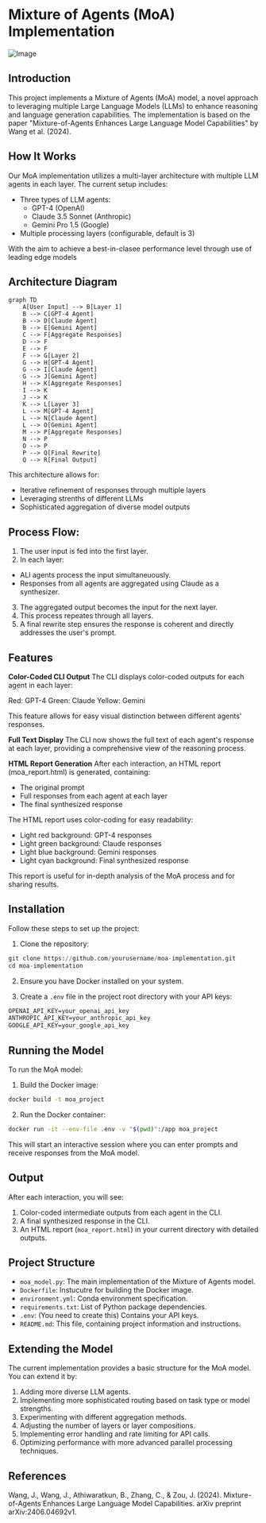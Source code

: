 # Mixture of Agents (MoA) Implementation

![Image](https://github.com/AI-MickyJ/Mixture-of-Agents/assets/171421294/7064d5ea-e3dc-4baa-b399-aa30fd433f2d)

## Introduction
This project implements a Mixture of Agents (MoA) model, a novel approach to leveraging multiple Large Language Models (LLMs) to enhance reasoning and language generation capabilities. The implementation is based on the paper "Mixture-of-Agents Enhances Large Language Model Capabilities" by Wang et al. (2024).

## How It Works

Our MoA implementation utilizes a multi-layer architecture with multiple LLM agents in each layer. The current setup includes:

- Three types of LLM agents:
    - GPT-4 (OpenAI)
    - Claude 3.5 Sonnet (Anthropic)
    - Gemini Pro 1.5 (Google)
- Multiple processing layers (configurable, default is 3)

With the aim to achieve a best-in-clasee performance level through use of leading edge models

## Architecture Diagram

```mermaid
graph TD
    A[User Input] --> B[Layer 1]
    B --> C[GPT-4 Agent]
    B --> D[Claude Agent]
    B --> E[Gemini Agent]
    C --> F[Aggregate Responses]
    D --> F
    E --> F
    F --> G[Layer 2]
    G --> H[GPT-4 Agent]
    G --> I[Claude Agent]
    G --> J[Gemini Agent]
    H --> K[Aggregate Responses]
    I --> K
    J --> K
    K --> L[Layer 3]
    L --> M[GPT-4 Agent]
    L --> N[Claude Agent]
    L --> O[Gemini Agent]
    M --> P[Aggregate Responses]
    N --> P
    O --> P
    P --> Q[Final Rewrite]
    Q --> R[Final Output]
```

This architecture allows for:

- Iterative refinement of responses through multiple layers
- Leveraging strenths of different LLMs
- Sophisticated aggregation of diverse model outputs

## Process Flow:

1. The user input is fed into the first layer.
2. In each layer:
 - ALl agents process the input simultaneuously.
 - Responses from all agents are aggregated using Claude as a synthesizer.
3. The aggregated output becomes the input for the next layer.
4. This process repeates through all layers.
5. A final rewrite step ensures the response is coherent and directly addresses the user's prompt.

## Features

**Color-Coded CLI Output**
The CLI displays color-coded outputs for each agent in each layer:

Red: GPT-4
Green: Claude
Yellow: Gemini

This feature allows for easy visual distinction between different agents' responses.

**Full Text Display**
The CLI now shows the full text of each agent's response at each layer, providing a comprehensive view of the reasoning process.

**HTML Report Generation**
After each interaction, an HTML report (moa_report.html) is generated, containing:

- The original prompt
- Full responses from each agent at each layer
- The final synthesized response

The HTML report uses color-coding for easy readability:

- Light red background: GPT-4 responses
- Light green background: Claude responses
- Light blue background: Gemini responses
- Light cyan background: Final synthesized response

This report is useful for in-depth analysis of the MoA process and for sharing results.

## Installation
Follow these steps to set up the project:

1. Clone the repository:
```python
git clone https://github.com/yourusername/moa-implementation.git
cd moa-implementation
```

2. Ensure you have Docker installed on your system.

3. Create a `.env` file in the project root directory with your API keys:
```markdown
OPENAI_API_KEY=your_openai_api_key
ANTHROPIC_API_KEY=your_anthropic_api_key
GOOGLE_API_KEY=your_google_api_key
```

## Running the Model
To run the MoA model:

1. Build the Docker image:
```bash
docker build -t moa_project
```
2. Run the Docker container:
```bash
docker run -it --env-file .env -v "$(pwd)":/app moa_project
```

This will start an interactive session where you can enter prompts and receive responses from the MoA model.

## Output

After each interaction, you will see:

1. Color-coded intermediate outputs from each agent in the CLI.
2. A final synthesized response in the CLI.
3. An HTML report (`moa_report.html`) in your current directory with detailed outputs.

## Project Structure

- `moa_model.py`: The main implementation of the Mixture of Agents model.
- `Dockerfile`: Instucutre for building the Docker image.
- `environment.yml`: Conda environment specification.
- `requirements.txt`: List of Python package dependencies.
- `.env`: (You need to create this) Contains your API keys.
- `README.md`: This file, containing project information and instructions.

## Extending the Model
The current implementation provides a basic structure for the MoA model. You can extend it by:

1. Adding more diverse LLM agents.
2. Implementing more sophisticated routing based on task type or model strengths.
3. Experimenting with different aggregation methods.
4. Adjusting the number of layers or layer compositions.
5. Implementing error handling and rate limiting for API calls.
6. Optimizing performance with more advanced parallel processing techniques.

## References
Wang, J., Wang, J., Athiwaratkun, B., Zhang, C., & Zou, J. (2024). Mixture-of-Agents Enhances Large Language Model Capabilities. arXiv preprint arXiv:2406.04692v1.
